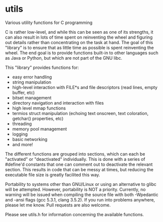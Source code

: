 # utils
Various utility functions for C programming

C is rather low-level, and while this can be seen as one of its strengths, it can also result in lots of time spent on reinventing the wheel and figuring out details rather than concentrating on the task at hand.
The goal of this "library" is to ensure that as little time as possible is spent reinventing the wheel.
The end goal is to provide functions built-in to other languages such as Java or Python, but which are not part of the GNU libc.

This "library" provides functions for:
  - easy error handling
  - string manipulation
  - high-level interaction with FILE*s and file descriptors (read lines, empty buffer, etc)
  - bitset management
  - directory navigation and interaction with files
  - high level mmap functions
  - termios struct manipulation (echoing text onscreen, text coloration, getchar() properties, etc)
  - threading
  - memory pool management
  - logging
  - basic networking
  - and more!

The different functions are grouped into sections, which can each be "activated" or "deactivated" individually. This is done with a series of #define'd constants that one can comment out to deactivate the relevant section. This results in code that can be messy at times, but reducing the executable file size is greatly facilited this way.

Portability to systems other than GNU/Linux or using an alternative to glibc will be attempted. However, portability is NOT a priority. Currently, no warning will be issued when compiling the source file with both -Wpedantic and -ansi flags (gcc 5.3.1, clang 3.5.2). If you run into problems anywhere, please let me know. Pull requests are also welcome.

Please see utils.h for information concerning the available functions.
